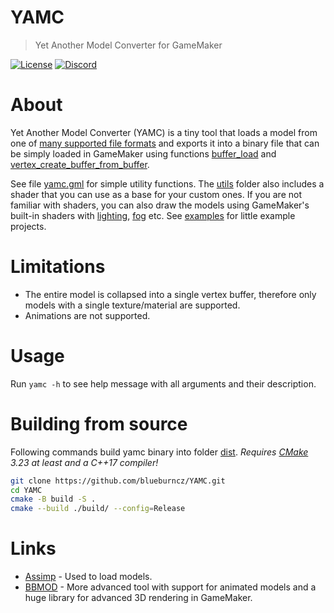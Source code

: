 # YAMC
> Yet Another Model Converter for GameMaker

[![License](https://img.shields.io/github/license/blueburncz/YAMC)](LICENSE)
[![Discord](https://img.shields.io/discord/298884075585011713?label=Discord)](https://discord.gg/ep2BGPm)

# About
Yet Another Model Converter (YAMC) is a tiny tool that loads a model from one of
[many supported file formats](https://github.com/assimp/assimp/blob/master/doc/Fileformats.md)
and exports it into a binary file that can be simply loaded in GameMaker using
functions [buffer_load](https://manual.yoyogames.com/GameMaker_Language/GML_Reference/Buffers/buffer_load.htm)
and [vertex_create_buffer_from_buffer](https://manual.yoyogames.com/GameMaker_Language/GML_Reference/Drawing/Primitives/vertex_create_buffer_from_buffer.htm).

See file [yamc.gml](utils/yamc.gml) for simple utility functions. The
[utils](utils) folder also includes a shader that you can use as a base for your
custom ones. If you are not familiar with shaders, you can also draw the models
using GameMaker's built-in shaders with [lighting](https://manual.yoyogames.com/GameMaker_Language/GML_Reference/Drawing/Lighting/Lighting.htm),
[fog](https://manual.yoyogames.com/GameMaker_Language/GML_Reference/Drawing/GPU_Control/gpu_set_fog.htm)
etc. See [examples](examples) for little example projects.

# Limitations
* The entire model is collapsed into a single vertex buffer, therefore only models with a single texture/material are supported.
* Animations are not supported.

# Usage
Run `yamc -h` to see help message with all arguments and their description.

# Building from source
Following commands build yamc binary into folder [dist](dist).
*Requires [CMake](https://cmake.org/) 3.23 at least and a C++17 compiler!*

```sh
git clone https://github.com/blueburncz/YAMC.git
cd YAMC
cmake -B build -S .
cmake --build ./build/ --config=Release
```

# Links
* [Assimp](https://github.com/assimp/assimp) - Used to load models.
* [BBMOD](https://github.com/blueburncz/BBMOD) - More advanced tool with support for animated models and a huge library for advanced 3D rendering in GameMaker.
